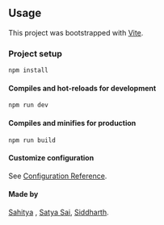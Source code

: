 ## Usage

This project was bootstrapped with [Vite](https://vitejs.dev/).

### Project setup
```
npm install
```

#### Compiles and hot-reloads for development
```
npm run dev
```

#### Compiles and minifies for production
```
npm run build
```

#### Customize configuration
See [Configuration Reference](https://vitejs.dev/guide/).

#### Made by
[Sahitya](https://github.com/Sahithya2003) ,
[Satya Sai](https://github.com/nagubathula),
[Siddharth](https://github.com/siddharth2812).
